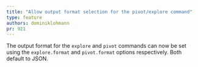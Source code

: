 ```yaml
---
title: "Allow output format selection for the pivot/explore command"
type: feature
authors: dominiklohmann
pr: 921
---
```


The output format for the `explore` and `pivot` commands can now be set using
the `explore.format` and `pivot.format` options respectively. Both default to
JSON.
